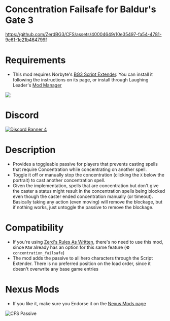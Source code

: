 Concentration Failsafe for Baldur's Gate 3
=======

https://github.com/ZerdBG3/CFS/assets/40004649/10e35497-fa54-4781-9e61-1e21b464799f

# Requirements
* This mod requires Norbyte's [BG3 Script Extender](https://github.com/Norbyte/bg3se/releases). You can install it following the instructions on its page, or install through Laughing Leader's [Mod Manager](https://github.com/LaughingLeader/BG3ModManager)

![](https://github.com/ZerdBG3/RAW/assets/40004649/cd17077f-d8da-48e9-ba20-d258266e6367)

# Discord

[![Discord Banner 4](https://discordapp.com/api/guilds/767878527634243624/widget.png?style=banner2)](https://discord.gg/FFKTbzKktj)

# Description

* Provides a toggleable passive for players that prevents casting spells that require Concentration while concentrating on another spell.
* Toggle it off or manually stop the concentration (clicking the `X` below the portrait) to cast another concentration spell.
* Given the implementation, spells that are concentration but don't give the caster a status might result in the concentration spells being blocked even though the caster ended concentration manually (or timeout). Basically taking any action (even moving) will remove the blockage, but if nothing works, just untoggle the passive to remove the blockage.

# Compatibility

* If you're using [Zerd's Rules As Written](https://github.com/ZerdBG3/RAW), there's no need to use this mod, since `RAW` already has an option for this same feature (⚙️ `concentration_failsafe`)
* The mod adds the passive to all hero characters through the Script Extender. There is no preferred position on the load order, since it doesn't overwrite any base game entries

# Nexus Mods

* If you like it, make sure you Endorse it on the [Nexus Mods page](https://www.nexusmods.com/baldursgate3/mods/2833)

![CFS Passive](https://github.com/ZerdBG3/CFS/assets/40004649/d7d95456-3bf1-4fc4-a03e-c28082afeca2)
